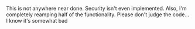 This is not anywhere near done. Security isn't even implemented.
Also, I'm completely reamping half of the functionality. Please don't judge the code... I know it's somewhat bad
